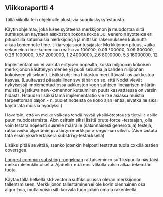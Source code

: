 ## Viikkoraportti 4

Tällä viikolla tein ohjelmalle alustavia suorituskykytestausta.

Käytin ohjelmaa, joka lukee syötteenä merkkijonon ja muodostaa siitä suffiksipuun käyttäen aakkoston kokona kokoa 30.
Generoin syötteiksi eri pituuksilla satunnaisia merkkijonoja ja mittasin rakennukseen kulunutta aikaa komennolle time.
Likiarvoja suoritusajasta:
Merkkijonon pituus, ~aika sekunteina time-komennon real-arvo
100000, 0.05
200000, 0.09
500000, 0.26
1000000, 0.57
2000000, 1.2
4000000, 2.6
8000000, 5.3
16000000, 12

Implementaationi ei vaikuta erityisen nopealta, koska miljoonan kokoisen merkkijonon käsittelyyn menee yli puoli sekuntia ja kahden miljoonan kokoiseen yli sekunti. Lisäksi ohjelma hidastuu merkittävästi jos aakkostoa kasvaa. (Luultavasti pääasiallinen syy tähän on se, että Nodet vievät nykyisessä implementaatiossa aakkoston koon suhteen lineaarisen määrän muistia ja jatkuva new-komennon kutsuminen puuta kasvattaessa on varsin hidasta. Hitauden lisäksi tämä implementaatio vie itse asiassa muistia tarpeettoman paljon - n. puolet nodeista on koko ajan lehtiä, eivätkä ne siksi käytä tätä muistia hyödyksi.) 

Havaitsin, että on melko vaikeaa tehdä hyvää yksikkötestausta tietyille osille puun muodostamista. Aion osittain siksi lisätä brute-force -testaajan, jolla voin testata nopeasti suurelle määrälle (satunnaisesti generoituja) testejä, ratkaiseeko algoritmin puu tietyn merkkijono-ongelman oikein. (Aion testata tätä ensin yksinkertaisella substring-testauksella)

Lisäksi pitää selvittää, saanko jotenkin helposti testattua tuolla cxx:llä testien coveragea.

[Longest common substring -ongelman](https://en.wikipedia.org/wiki/Longest_common_substring_problem) ratkaiseminen suffiksipuulla näyttäisi melko mielenkiintoiselta. Ajattelin, että ensi viikolla voisin alkaa tekemään tuota.

Käytän tällä hetkellä std-vectoria suffiksipuussa olevan merkkijonon tallentamiseen. Merkkijonon tallentaminen ei ole kovin olennainen osa algoritmia, mutta voisin silti korvata tuon jollain omalla rakenteella.